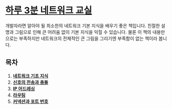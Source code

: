 # [하루 3분 네트워크 교실](http://bit.ly/2uHR0Ji)

개발자라면 알아야 될 최소한의 네트워크 기본 지식을 배우기 좋은 책입니다.
친절한 설명과 그림으로 인해 큰 어려움 없이 기본 지식을 익힐 수 있습니다.
물론 이 책의 내용만으로는 부족하지만 네트워크의 전체적인 큰 그림을 그리기엔 부족함이 없는 책이라 봅니다.

## 목차

1. [**네트워크 기초 지식**](chapter1.md)
2. [**신호의 전송과 충돌**](chapter2.md)
3. [**IP 어드레싱**](chapter3.md)
4. [**라우팅**](chapter4.md)
5. [**커넥션과 포트 번호**](chapter5.md)
